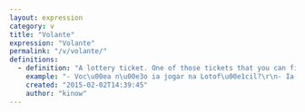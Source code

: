 ```yaml
---
layout: expression
category: v
title: "Volante"
expression: "Volante"
permalink: "/v/volante/"
definitions:
  - definition: "A lottery ticket. One of those tickets that you can fill your numbers in. "
    example: "- Voc\u00ea n\u00e3o ia jogar na Lotof\u00e1cil?\r\n- Ia, mas esqueci o volante na empresa."
    created: "2015-02-02T14:39:45"
    author: "kinow"
---
```

